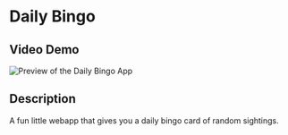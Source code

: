 # Daily Bingo

## Video Demo

![Preview of the Daily Bingo App]()

## Description

A fun little webapp that gives you a daily bingo card of random sightings.

<!-- TODO -->
